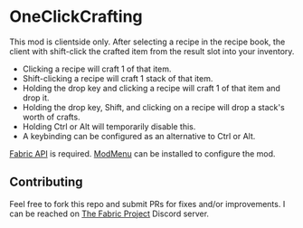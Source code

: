 # OneClickCrafting

This mod is clientside only.
After selecting a recipe in the recipe book, the client with shift-click the crafted item from the result slot into your inventory.

- Clicking a recipe will craft 1 of that item.  
- Shift-clicking a recipe will craft 1 stack of that item.
- Holding the drop key and clicking a recipe will craft 1 of that item and drop it.  
- Holding the drop key, Shift, and clicking on a recipe will drop a stack's worth of crafts.
- Holding Ctrl or Alt will temporarily disable this.
- A keybinding can be configured as an alternative to Ctrl or Alt.

[Fabric API](https://modrinth.com/mod/fabric-api) is required. [ModMenu](https://modrinth.com/mod/modmenu) can be installed to configure the mod.

## Contributing
Feel free to fork this repo and submit PRs for fixes and/or improvements.
I can be reached on [The Fabric Project](https://discord.gg/AyRqsEcJmz) Discord server.
